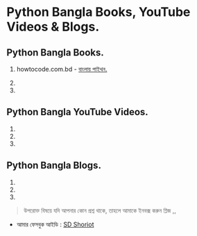 # Python Bangla Books, YouTube Videos & Blogs.


## Python Bangla Books.


1. howtocode.com.bd - [বাংলায় পাইথন.](https://python.howtocode.com.bd/)

2.

3. 


## Python Bangla YouTube Videos.


1.

2.

3. 


## Python Bangla Blogs.


1.

2.

3. 


> উপরোক্ত বিষয়ে যদি আপনার কোন প্রশ্ন থাকে, তাহলে আমাকে ইনবক্স করুন প্লিজ ,,

* আমার ফেসবুক আইডি :  [SD Shoriot](https://www.facebook.com/shoriot)